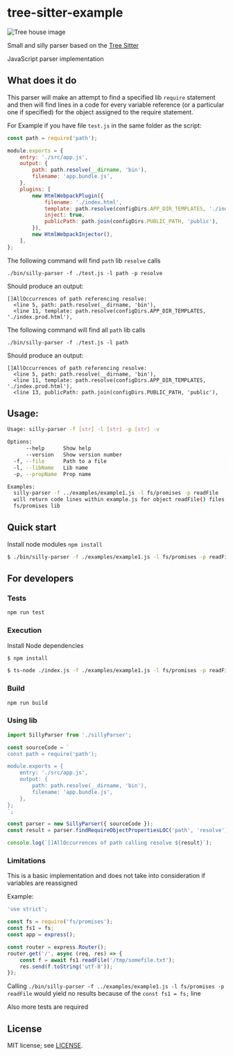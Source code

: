 # tree-sitter-example

![Tree house image](https://tree-sitter.github.io/tree-sitter/assets/images/tree-sitter-small.png 'Tree house image')

Small and silly parser based on the [Tree Sitter](https://tree-sitter.github.io/tree-sitter/)

JavaScript parser implementation

## What does it do

This parser will make an attempt to find a specified lib `require` statement and then will find lines in a code for every variable reference (or a particular one if specified) for the object assigned to the require statement.

For Example if you have file `test.js` in the same folder as the script:

```javascript
const path = require('path');

module.exports = {
    entry: './src/app.js',
    output: {
        path: path.resolve(__dirname, 'bin'),
        filename: 'app.bundle.js',
    },
    plugins: [
        new HtmlWebpackPlugin({
            filename: './index.html',
            template: path.resolve(configDirs.APP_DIR_TEMPLATES, './index.prod.html'),
            inject: true,
            publicPath: path.join(configDirs.PUBLIC_PATH, 'public'),
        }),
        new HtmlWebpackInjector(),
    ],
};
```

The following command will find `path` lib `resolve` calls

```
./bin/silly-parser -f ./test.js -l path -p resolve
```

Should produce an output:

```
[]AllOccurrences of path referencing resolve:
  <line 5, path: path.resolve(__dirname, 'bin'),
  <line 11, template: path.resolve(configDirs.APP_DIR_TEMPLATES, './index.prod.html'),
```

The following command will find all `path` lib calls

```
./bin/silly-parser -f ./test.js -l path
```

Should produce an output:

```
[]AllOccurrences of path referencing resolve:
  <line 5, path: path.resolve(__dirname, 'bin'),
  <line 11, template: path.resolve(configDirs.APP_DIR_TEMPLATES, './index.prod.html'),
  <line 13, publicPath: path.join(configDirs.PUBLIC_PATH, 'public'),
```

## Usage:

```bash
Usage: silly-parser -f [str] -l [str] -p [str] -v

Options:
      --help      Show help                                            [boolean]
      --version   Show version number                                  [boolean]
  -f, --file      Path to a file                                      [required]
  -l, --libName   Lib name                                            [required]
  -p, --propName  Prop name

Examples:
  silly-parser -f ../examples/example1.js -l fs/promises -p readFile
  will return code lines within example.js for object readFile() files for
  fs/promises lib
```

## Quick start

Install node modules `npm install`

```bash
$ ./bin/silly-parser -f ./examples/example1.js -l fs/promises -p readFile
```

## For developers

### Tests

```bash
npm run test
```

### Execution

Install Node dependencies

```bash
$ npm install
```

```bash
$ ts-node ./index.js -f ./examples/example1.js -l fs/promises -p readFile -v
```

### Build

```bash
npm run build
```

### Using lib

```typescript
import SillyParser from './sillyParser';

const sourceCode = `
const path = require('path');

module.exports = {
    entry: './src/app.js',
    output: {
        path: path.resolve(__dirname, 'bin'),
        filename: 'app.bundle.js',
    },
};
`;

const parser = new SillyParser({ sourceCode });
const result = parser.findRequireObjectPropertiesLOC('path', 'resolve');

console.log(`[]AllOccurrences of path calling resolve ${result}`);
```

### Limitations

This is a basic implementation and does not take into consideration if variables are reassigned

Example:

```javascript
'use strict';

const fs = require('fs/promises');
const fs1 = fs;
const app = express();

const router = express.Router();
router.get('/', async (req, res) => {
    const f = await fs1.readFile('/tmp/somefile.txt');
    res.send(f.toString('utf-8'));
});
```

Calling `./bin/silly-parser -f ../examples/example1.js -l fs/promises -p readFile` would yield no results because of the `const fs1 = fs;` line

Also more tests are required

## License

MIT license; see [LICENSE](./LICENSE).
